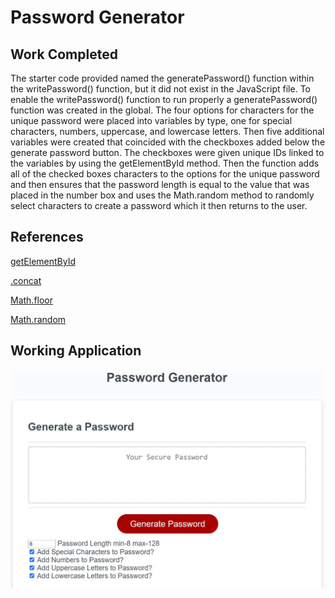 # Password Generator

## Work Completed
The starter code provided named the generatePassword() function within the writePassword() function, but it did not exist in the JavaScript file. To enable the writePassword() function to run properly a generatePassword() function was created in the global. 
The four options for characters for the unique password were placed into variables by type, one for special characters, numbers, uppercase, and lowercase letters. Then five additional variables were created that coincided with the checkboxes added below the generate password button. 
The checkboxes were given unique IDs linked to the variables by using the getElementById method. 
Then the function adds all of the checked boxes characters to the options for the unique password and then ensures that the password length is equal to the value that was placed in the number box and uses the Math.random method to randomly select characters to create a password which it then returns to the user. 

## References

[getElementById](https://developer.mozilla.org/en-US/docs/Web/API/Document/getElementById)

[.concat](https://www.w3schools.com/java/ref_string_concat.asp)

[Math.floor](https://www.w3schools.com/jsref/jsref_floor.asp)

[Math.random](https://www.w3schools.com/jsref/jsref_random.asp)


## Working Application
![](Develop/images/screenshot.JPG)


